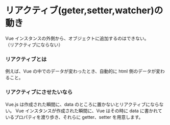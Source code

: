 # リアクティブ(geter,setter,watcher)の動き

Vue インスタンスの外側から、オブジェクトに追加するのはできない。  
（リアクティブにならない）

### リアクティブとは

例えば、Vue の中でのデータが変わったとき、自動的に html 側のデータが変わること。

### リアクティブにさせたいなら

Vue.js は作成された瞬間に、data のところに置かないとリアクティブにならない。
Vue インスタンスが作成された瞬間に、Vue はその時に data に書かれているプロパティを渡り歩き、それらに getter、setter を用意します。
